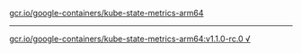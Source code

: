 [gcr.io/google-containers/kube-state-metrics-arm64](https://hub.docker.com/r/anjia0532/kube-state-metrics-arm64/tags/) 

----
[gcr.io/google-containers/kube-state-metrics-arm64:v1.1.0-rc.0 √](https://hub.docker.com/r/anjia0532/kube-state-metrics-arm64/tags/)

